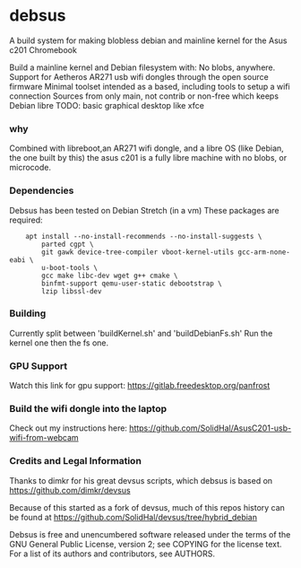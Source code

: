 # debsus

A build system for making blobless debian and mainline kernel for the Asus c201 Chromebook


Build a mainline kernel and Debian filesystem with:
No blobs, anywhere. 
Support for Aetheros AR271 usb wifi dongles through the open source firmware
Minimal toolset intended as a based, including tools to setup a wifi connection
Sources from only main, not contrib or non-free which keeps Debian libre
TODO: basic graphical desktop like xfce

### why

Combined with libreboot,an AR271 wifi dongle, and a libre OS (like Debian, the one built by this) the asus c201 is a fully libre machine with no blobs, or microcode.

### Dependencies

Debsus has been tested on Debian Stretch (in a vm)
These packages are required:

```
	apt install --no-install-recommends --no-install-suggests \
		parted cgpt \
		git gawk device-tree-compiler vboot-kernel-utils gcc-arm-none-eabi \
	    u-boot-tools \
		gcc make libc-dev wget g++ cmake \
		binfmt-support qemu-user-static debootstrap \
		lzip libssl-dev
```

### Building
Currently split between 'buildKernel.sh' and 'buildDebianFs.sh'
Run the kernel one then the fs one. 

### GPU Support

Watch this link for gpu support:
https://gitlab.freedesktop.org/panfrost

### Build the wifi dongle into the laptop

Check out my instructions here: https://github.com/SolidHal/AsusC201-usb-wifi-from-webcam

### Credits and Legal Information

Thanks to dimkr for his great devsus scripts, which debsus is based on
https://github.com/dimkr/devsus

Because of this started as a fork of devsus, much of this repos history can be found at https://github.com/SolidHal/devsus/tree/hybrid_debian

Debsus is free and unencumbered software released under the terms of the GNU
General Public License, version 2; see COPYING for the license text. For a list
of its authors and contributors, see AUTHORS.

